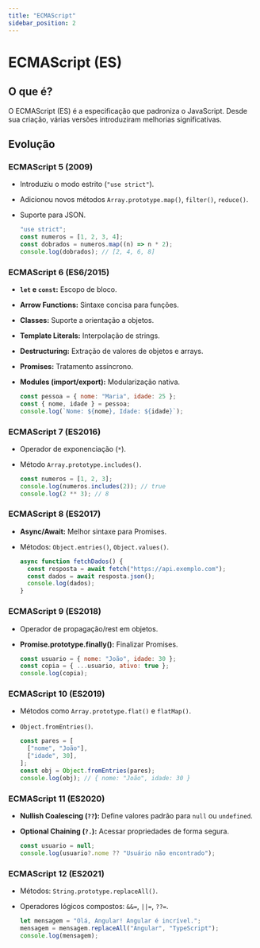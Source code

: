 ```yaml
---
title: "ECMAScript"
sidebar_position: 2
---
```


# ECMAScript (ES)

## O que é?

O ECMAScript (ES) é a especificação que padroniza o JavaScript. Desde sua criação, várias versões introduziram melhorias significativas.

## Evolução

### ECMAScript 5 (2009)

- Introduziu o modo estrito (`"use strict"`).

- Adicionou novos métodos `Array.prototype.map()`, `filter()`, `reduce()`.

- Suporte para JSON.

  ```jsx showLineNumbers
  "use strict";
  const numeros = [1, 2, 3, 4];
  const dobrados = numeros.map((n) => n * 2);
  console.log(dobrados); // [2, 4, 6, 8]
  ```

### ECMAScript 6 (ES6/2015)

- **`let` e `const`:** Escopo de bloco.

- **Arrow Functions:** Sintaxe concisa para funções.

- **Classes:** Suporte a orientação a objetos.

- **Template Literals:** Interpolação de strings.

- **Destructuring:** Extração de valores de objetos e arrays.

- **Promises:** Tratamento assíncrono.

- **Modules (import/export):** Modularização nativa.

  ```jsx showLineNumbers
  const pessoa = { nome: "Maria", idade: 25 };
  const { nome, idade } = pessoa;
  console.log(`Nome: ${nome}, Idade: ${idade}`);
  ```

### ECMAScript 7 (ES2016)

- Operador de exponenciação (`*`).

- Método `Array.prototype.includes()`.

  ```jsx showLineNumbers
  const numeros = [1, 2, 3];
  console.log(numeros.includes(2)); // true
  console.log(2 ** 3); // 8
  ```

### ECMAScript 8 (ES2017)

- **Async/Await:** Melhor sintaxe para Promises.

- Métodos: `Object.entries()`, `Object.values()`.

  ```jsx showLineNumbers
  async function fetchDados() {
    const resposta = await fetch("https://api.exemplo.com");
    const dados = await resposta.json();
    console.log(dados);
  }
  ```

### ECMAScript 9 (ES2018)

- Operador de propagação/rest em objetos.

- **Promise.prototype.finally():** Finalizar Promises.

  ```jsx showLineNumbers
  const usuario = { nome: "João", idade: 30 };
  const copia = { ...usuario, ativo: true };
  console.log(copia);
  ```

### ECMAScript 10 (ES2019)

- Métodos como `Array.prototype.flat()` e `flatMap()`.

- `Object.fromEntries()`.

  ```jsx showLineNumbers
  const pares = [
    ["nome", "João"],
    ["idade", 30],
  ];
  const obj = Object.fromEntries(pares);
  console.log(obj); // { nome: "João", idade: 30 }
  ```

### ECMAScript 11 (ES2020)

- **Nullish Coalescing (`??`):** Define valores padrão para `null` ou `undefined`.

- **Optional Chaining (`?.`):** Acessar propriedades de forma segura.

  ```jsx showLineNumbers
  const usuario = null;
  console.log(usuario?.nome ?? "Usuário não encontrado");
  ```

### ECMAScript 12 (ES2021)

- Métodos: `String.prototype.replaceAll()`.

- Operadores lógicos compostos: `&&=`, `||=`, `??=`.

  ```jsx showLineNumbers
  let mensagem = "Olá, Angular! Angular é incrível.";
  mensagem = mensagem.replaceAll("Angular", "TypeScript");
  console.log(mensagem);
  ```
